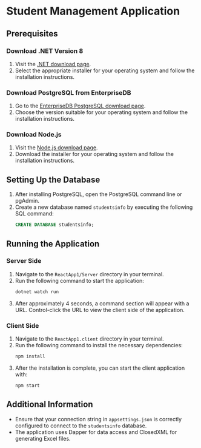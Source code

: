 # Student Management Application

## Prerequisites

### Download .NET Version 8
1. Visit the [.NET download page](https://dotnet.microsoft.com/download/dotnet/8.0).
2. Select the appropriate installer for your operating system and follow the installation instructions.

### Download PostgreSQL from EnterpriseDB
1. Go to the [EnterpriseDB PostgreSQL download page](https://www.enterprisedb.com/downloads/postgres-postgresql-downloads).
2. Choose the version suitable for your operating system and follow the installation instructions.

### Download Node.js
1. Visit the [Node.js download page](https://nodejs.org/).
2. Download the installer for your operating system and follow the installation instructions.

## Setting Up the Database

1. After installing PostgreSQL, open the PostgreSQL command line or pgAdmin.
2. Create a new database named `studentsinfo` by executing the following SQL command:
   ```sql
   CREATE DATABASE studentsinfo;
   ```

## Running the Application

### Server Side
1. Navigate to the `ReactApp1/Server` directory in your terminal.
2. Run the following command to start the application:
   ```bash
   dotnet watch run
   ```
3. After approximately 4 seconds, a command section will appear with a URL. Control-click the URL to view the client side of the application.

### Client Side
1. Navigate to the `ReactApp1.client` directory in your terminal.
2. Run the following command to install the necessary dependencies:
   ```bash
   npm install
   ```
3. After the installation is complete, you can start the client application with:
   ```bash
   npm start
   ```

## Additional Information

- Ensure that your connection string in `appsettings.json` is correctly configured to connect to the `studentsinfo` database.
- The application uses Dapper for data access and ClosedXML for generating Excel files.
